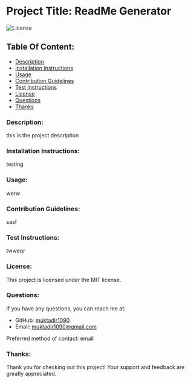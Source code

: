 
# Project Title: ReadMe Generator

![License](https://img.shields.io/badge/License-MIT-blue.svg)

## Table Of Content:
- [Description](#description)
- [Installation Instructions](#installation-instructions)
- [Usage](#usage)
- [Contribution Guidelines](#contribution-guidelines)
- [Test Instructions](#test-instructions)
- [License](#license)
- [Questions](#questions)
- [Thanks](#thanks)

### Description:
this is the project description

### Installation Instructions:
testing

### Usage:
werw

### Contribution Guidelines:
sasf

### Test Instructions:
twweqr

### License:
This project is licensed under the MIT license.

### Questions:
If you have any questions, you can reach me at:

- GitHub: [muktadir1090](https://github.com/muktadir1090)
- Email: [muktadir1090@gmail.com](mailto:muktadir1090@gmail.com)

Preferred method of contact: email

### Thanks:
Thank you for checking out this project! Your support and feedback are greatly appreciated.
